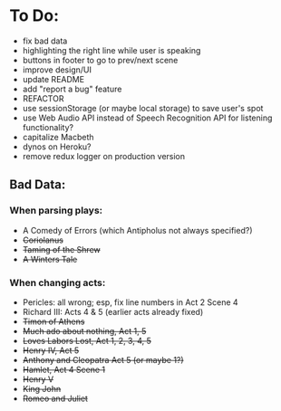 # To Do:
* fix bad data
* highlighting the right line while user is speaking
* buttons in footer to go to prev/next scene
* improve design/UI
* update README
* add "report a bug" feature
* REFACTOR
* use sessionStorage (or maybe local storage) to save user's spot
* use Web Audio API instead of Speech Recognition API for listening functionality?	
* capitalize Macbeth
* dynos on Heroku?
* remove redux logger on production version

## Bad Data:
### When parsing plays:
* A Comedy of Errors (which Antipholus not always specified?)
* ~~Coriolanus~~
* ~~Taming of the Shrew~~
* ~~A Winters Tale~~

### When changing acts:
* Pericles: all wrong; esp, fix line numbers in Act 2 Scene 4
* Richard III: Acts 4 & 5 (earlier acts already fixed)
* ~~Timon of Athens~~
* ~~Much ado about nothing, Act 1, 5~~
* ~~Loves Labors Lost, Act 1, 2, 3, 4, 5~~
* ~~Henry IV, Act 5~~
* ~~Anthony and Cleopatra Act 5 (or maybe 1?)~~
* ~~Hamlet, Act 4 Scene 1~~
* ~~Henry V~~
* ~~King John~~
* ~~Romeo and Juliet~~
